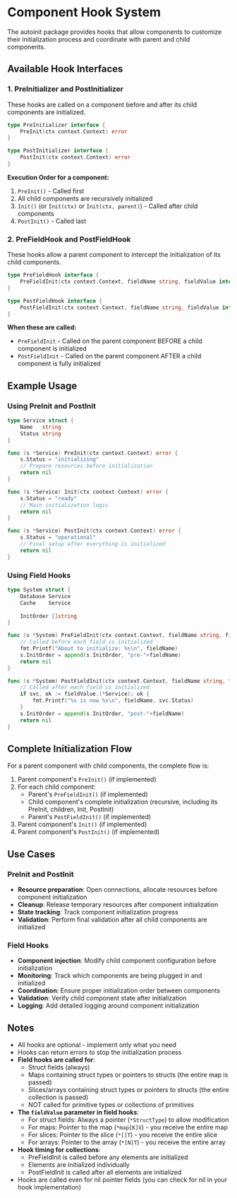 # Component Hook System

The autoinit package provides hooks that allow components to customize their initialization process and coordinate with parent and child components.

## Available Hook Interfaces

### 1. PreInitializer and PostInitializer

These hooks are called on a component before and after its child components are initialized.

```go
type PreInitializer interface {
    PreInit(ctx context.Context) error
}

type PostInitializer interface {
    PostInit(ctx context.Context) error
}
```

**Execution Order for a component:**
1. `PreInit()` - Called first
2. All child components are recursively initialized
3. `Init()` (or `Init(ctx)` or `Init(ctx, parent)`) - Called after child components
4. `PostInit()` - Called last

### 2. PreFieldHook and PostFieldHook

These hooks allow a parent component to intercept the initialization of its child components.

```go
type PreFieldHook interface {
    PreFieldInit(ctx context.Context, fieldName string, fieldValue interface{}) error
}

type PostFieldHook interface {
    PostFieldInit(ctx context.Context, fieldName string, fieldValue interface{}) error
}
```

**When these are called:**
- `PreFieldInit` - Called on the parent component BEFORE a child component is initialized
- `PostFieldInit` - Called on the parent component AFTER a child component is fully initialized

## Example Usage

### Using PreInit and PostInit

```go
type Service struct {
    Name   string
    Status string
}

func (s *Service) PreInit(ctx context.Context) error {
    s.Status = "initializing"
    // Prepare resources before initialization
    return nil
}

func (s *Service) Init(ctx context.Context) error {
    s.Status = "ready"
    // Main initialization logic
    return nil
}

func (s *Service) PostInit(ctx context.Context) error {
    s.Status = "operational"
    // Final setup after everything is initialized
    return nil
}
```

### Using Field Hooks

```go
type System struct {
    Database Service
    Cache    Service
    
    InitOrder []string
}

func (s *System) PreFieldInit(ctx context.Context, fieldName string, fieldValue interface{}) error {
    // Called before each field is initialized
    fmt.Printf("About to initialize: %s\n", fieldName)
    s.InitOrder = append(s.InitOrder, "pre-"+fieldName)
    return nil
}

func (s *System) PostFieldInit(ctx context.Context, fieldName string, fieldValue interface{}) error {
    // Called after each field is initialized
    if svc, ok := fieldValue.(*Service); ok {
        fmt.Printf("%s is now %s\n", fieldName, svc.Status)
    }
    s.InitOrder = append(s.InitOrder, "post-"+fieldName)
    return nil
}
```

## Complete Initialization Flow

For a parent component with child components, the complete flow is:

1. Parent component's `PreInit()` (if implemented)
2. For each child component:
   - Parent's `PreFieldInit()` (if implemented)
   - Child component's complete initialization (recursive, including its PreInit, children, Init, PostInit)
   - Parent's `PostFieldInit()` (if implemented)
3. Parent component's `Init()` (if implemented)
4. Parent component's `PostInit()` (if implemented)

## Use Cases

### PreInit and PostInit
- **Resource preparation**: Open connections, allocate resources before component initialization
- **Cleanup**: Release temporary resources after component initialization
- **State tracking**: Track component initialization progress
- **Validation**: Perform final validation after all child components are initialized

### Field Hooks
- **Component injection**: Modify child component configuration before initialization
- **Monitoring**: Track which components are being plugged in and initialized
- **Coordination**: Ensure proper initialization order between components
- **Validation**: Verify child component state after initialization
- **Logging**: Add detailed logging around component initialization

## Notes

- All hooks are optional - implement only what you need
- Hooks can return errors to stop the initialization process
- **Field hooks are called for**:
  - Struct fields (always)
  - Maps containing struct types or pointers to structs (the entire map is passed)
  - Slices/arrays containing struct types or pointers to structs (the entire collection is passed)
  - NOT called for primitive types or collections of primitives
- **The `fieldValue` parameter in field hooks**:
  - For struct fields: Always a pointer (`*StructType`) to allow modification
  - For maps: Pointer to the map (`*map[K]V`) - you receive the entire map
  - For slices: Pointer to the slice (`*[]T`) - you receive the entire slice
  - For arrays: Pointer to the array (`*[N]T`) - you receive the entire array
- **Hook timing for collections**:
  - PreFieldInit is called before any elements are initialized
  - Elements are initialized individually
  - PostFieldInit is called after all elements are initialized
- Hooks are called even for nil pointer fields (you can check for nil in your hook implementation)